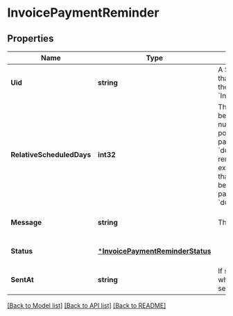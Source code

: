 # InvoicePaymentReminder

## Properties

 Name                      | Type                                                                 | Description                                                                                                                                                                                                                                                       | Notes                        
---------------------------|----------------------------------------------------------------------|-------------------------------------------------------------------------------------------------------------------------------------------------------------------------------------------------------------------------------------------------------------------|------------------------------
 **Uid**                   | **string**                                                           | A Square-assigned ID that uniquely identifies the reminder within the &#x60;InvoicePaymentRequest&#x60;.                                                                                                                                                          | [optional] [default to null] 
 **RelativeScheduledDays** | **int32**                                                            | The number of days before (a negative number) or after (a positive number) the payment request &#x60;due_date&#x60; when the reminder is sent. For example, -3 indicates that the reminder should be sent 3 days before the payment request &#x60;due_date&#x60;. | [optional] [default to null] 
 **Message**               | **string**                                                           | The reminder message.                                                                                                                                                                                                                                             | [optional] [default to null] 
 **Status**                | [***InvoicePaymentReminderStatus**](InvoicePaymentReminderStatus.md) |                                                                                                                                                                                                                                                                   | [optional] [default to null] 
 **SentAt**                | **string**                                                           | If sent, the timestamp when the reminder was sent, in RFC 3339 format.                                                                                                                                                                                            | [optional] [default to null] 

[[Back to Model list]](../README.md#documentation-for-models) [[Back to API list]](../README.md#documentation-for-api-endpoints) [[Back to README]](../README.md)

